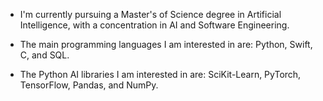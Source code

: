 - I'm currently pursuing a Master's of Science degree in Artificial Intelligence, with a concentration in AI and Software Engineering.

- The main programming languages I am interested in are: Python, Swift, C, and SQL.

- The Python AI libraries I am interested in are: SciKit-Learn, PyTorch, TensorFlow, Pandas, and NumPy.

<!--
**RyanS974/RyanS974** is a ✨ _special_ ✨ repository because its `README.md` (this file) appears on your GitHub profile.

Here are some ideas to get you started:

- 🔭 I’m currently working on ...
- 🌱 I’m currently learning ...
- 👯 I’m looking to collaborate on ...
- 🤔 I’m looking for help with ...
- 💬 Ask me about ...
- 📫 How to reach me: ...
- 😄 Pronouns: ...
- ⚡ Fun fact: ...
-->
